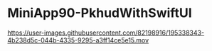 # MiniApp90-PkhudWithSwiftUI

https://user-images.githubusercontent.com/82198916/195338343-4b238d5c-044b-4335-9295-a3ff14ce5e15.mov

